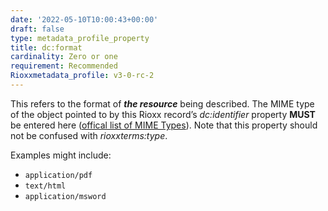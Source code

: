 ```yaml
---
date: '2022-05-10T10:00:43+00:00'
draft: false
type: metadata_profile_property
title: dc:format
cardinality: Zero or one
requirement: Recommended
Rioxxmetadata_profile: v3-0-rc-2
---
```

This refers to the format of ***the resource*** being described. The MIME type of the object pointed to by this Rioxx record’s *dc&#58;identifier* property **MUST** be entered here ([offical list of MIME Types](https://www.iana.org/assignments/media-types/media-types.xhtml)). Note that this property should not be confused with *rioxxterms&#58;type*.

Examples might include:

* `application/pdf`
* `text/html`
* `application/msword`